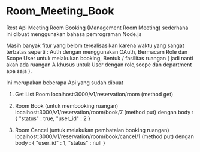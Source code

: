 # Room_Meeting_Book
Rest Api Meeting Room Booking (Management Room Meeting) sederhana ini dibuat menggunakan bahasa pemrograman Node.js 

Masih banyak fitur yang belom terealisasikan karena waktu yang sangat terbatas seperti : Auth dengan menggunakan OAuth, Bermacam Role dan Scope User untuk melakukan booking, Bentuk / fasilitas ruangan ( jadi nanti akan ada ruangan A khusus untuk User dengan role,scope dan department apa saja ).

Ini merupakan beberapa Api yang sudah dibuat 
1. Get List Room 
localhost:3000/v1/reservation/room (method get)

2. Room Book (untuk membooking ruangan)
localhost:3000/v1/reservation/room/book/7 (method put)
dengan body :
{
    "status" : true,
    "user_id" : 2
}

3. Room Cancel (untuk melakukan pembatalan booking ruangan)
localhost:3000/v1/reservation/room/book/cancel/1 (method put)
dengan body : 
{
    "user_id" : 1,
    "status" : null
}
